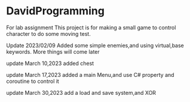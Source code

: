 # DavidProgramming
For lab assignment
This project is for making a small game to control character to do some moving test.

Update 2023/02/09
Added some simple enemies,and using virtual,base keywords.
More things will come later


update March 10,2023
added chest

update March 17,2023
added a main Menu,and use C# property and coroutine to control it

update March 30,2023
add a load and save system,and XOR
